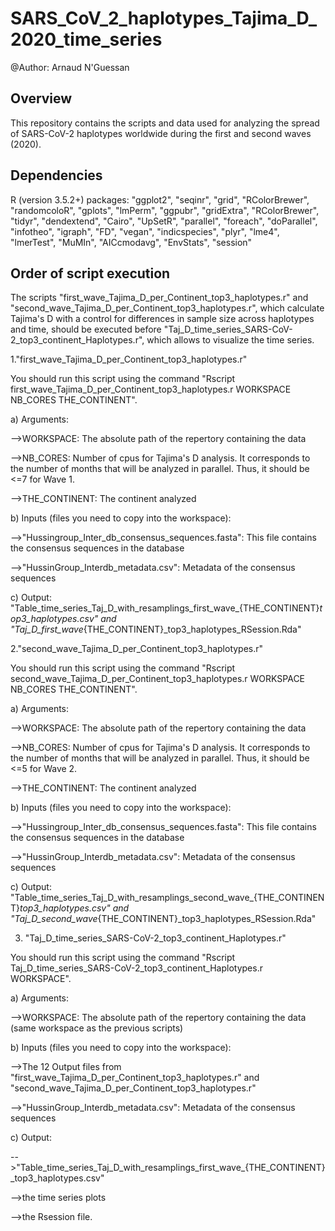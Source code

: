 # SARS_CoV_2_haplotypes_Tajima_D_2020_time_series
@Author: Arnaud N'Guessan

## Overview
This repository contains the scripts and data used for analyzing the spread of SARS-CoV-2 haplotypes worldwide during the first and second waves (2020). 

## Dependencies
R (version 3.5.2+) packages: "ggplot2", "seqinr", "grid", "RColorBrewer", "randomcoloR", "gplots", "lmPerm", "ggpubr", "gridExtra", "RColorBrewer", "tidyr", "dendextend", "Cairo", "UpSetR", "parallel", "foreach", "doParallel", "infotheo", "igraph", "FD", "vegan", "indicspecies", "plyr", "lme4", "lmerTest", "MuMIn", "AICcmodavg", "EnvStats", "session"

## Order of script execution
The scripts "first_wave_Tajima_D_per_Continent_top3_haplotypes.r" and "second_wave_Tajima_D_per_Continent_top3_haplotypes.r", which calculate Tajima's D with a control for differences in sample size across haplotypes and time, should be executed before "Taj_D_time_series_SARS-CoV-2_top3_continent_Haplotypes.r", which allows to visualize the time series. 

1."first_wave_Tajima_D_per_Continent_top3_haplotypes.r"

You should run this script using the command "Rscript first_wave_Tajima_D_per_Continent_top3_haplotypes.r WORKSPACE NB_CORES THE_CONTINENT".

a) Arguments:

-->WORKSPACE: The absolute path of the repertory containing the data 

-->NB_CORES: Number of cpus for Tajima's D analysis. It corresponds to the number of months that will be analyzed in parallel. Thus, it should be <=7 for Wave 1.

-->THE_CONTINENT: The continent analyzed

b) Inputs (files you need to copy into the workspace): 

-->"Hussingroup_Inter_db_consensus_sequences.fasta": This file contains the consensus sequences in the database

-->"HussinGroup_Interdb_metadata.csv": Metadata of the consensus sequences

c) Output: "Table_time_series_Taj_D_with_resamplings_first_wave_{THE_CONTINENT}_top3_haplotypes.csv" and "Taj_D_first_wave_{THE_CONTINENT}_top3_haplotypes_RSession.Rda"

2."second_wave_Tajima_D_per_Continent_top3_haplotypes.r"

You should run this script using the command "Rscript second_wave_Tajima_D_per_Continent_top3_haplotypes.r WORKSPACE NB_CORES THE_CONTINENT".

a) Arguments:

-->WORKSPACE: The absolute path of the repertory containing the data 

-->NB_CORES: Number of cpus for Tajima's D analysis. It corresponds to the number of months that will be analyzed in parallel. Thus, it should be <=5 for Wave 2.

-->THE_CONTINENT: The continent analyzed

b) Inputs (files you need to copy into the workspace): 

-->"Hussingroup_Inter_db_consensus_sequences.fasta": This file contains the consensus sequences in the database

-->"HussinGroup_Interdb_metadata.csv": Metadata of the consensus sequences

c) Output: "Table_time_series_Taj_D_with_resamplings_second_wave_{THE_CONTINENT}_top3_haplotypes.csv"  and "Taj_D_second_wave_{THE_CONTINENT}_top3_haplotypes_RSession.Rda"


3. "Taj_D_time_series_SARS-CoV-2_top3_continent_Haplotypes.r"

You should run this script using the command "Rscript Taj_D_time_series_SARS-CoV-2_top3_continent_Haplotypes.r WORKSPACE".

a) Arguments:

-->WORKSPACE: The absolute path of the repertory containing the data (same workspace as the previous scripts)

b) Inputs (files you need to copy into the workspace): 

-->The 12 Output files from "first_wave_Tajima_D_per_Continent_top3_haplotypes.r" and "second_wave_Tajima_D_per_Continent_top3_haplotypes.r"

-->"HussinGroup_Interdb_metadata.csv": Metadata of the consensus sequences

c) Output: 

-->"Table_time_series_Taj_D_with_resamplings_first_wave_{THE_CONTINENT}_top3_haplotypes.csv"

-->the time series plots

-->the Rsession file.
